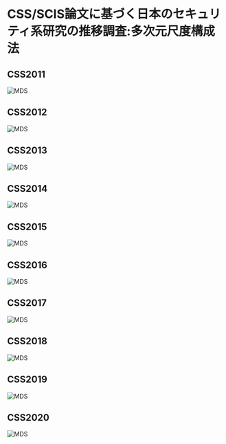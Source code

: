 CSS/SCIS論文に基づく日本のセキュリティ系研究の推移調査:多次元尺度構成法
====
## CSS2011
![MDS](/data/css2011_MDS.png)

## CSS2012
![MDS](/data/css2012_MDS.png)

## CSS2013
![MDS](/data/css2013_MDS.png)

## CSS2014
![MDS](/data/css2014_MDS.png)

## CSS2015
![MDS](/data/css2015_MDS.png)

## CSS2016
![MDS](/data/css2016_MDS.png)

## CSS2017
![MDS](/data/css2017_MDS.png)

## CSS2018
![MDS](/data/css2018_MDS.png)

## CSS2019
![MDS](/data/css2019_MDS.png)

## CSS2020
![MDS](/data/css2020_MDS.png)

